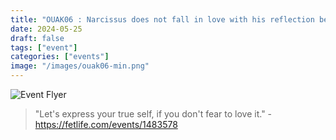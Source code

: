```yaml
---
title: "OUAK06 : Narcissus does not fall in love with his reflection because it's beautiful, but because it is his."
date: 2024-05-25
draft: false
tags: ["event"]
categories: ["events"]
image: "/images/ouak06-min.png"
---
```

![Event Flyer](/images/ouak06-min.png)

> "Let's express your true self, if you don't fear to love it." - https://fetlife.com/events/1483578

